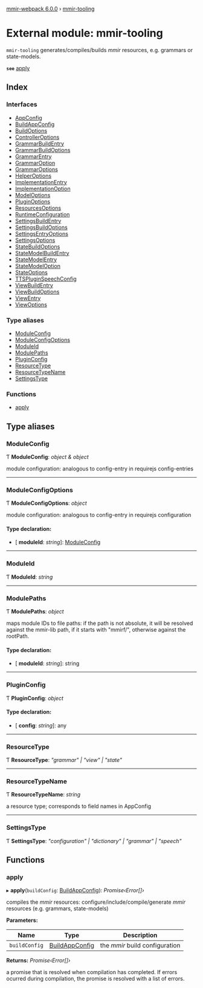 [mmir-webpack 6.0.0](../README.md) › [mmir-tooling](mmir_tooling.md)

# External module: mmir-tooling

`mmir-tooling` generates/compiles/builds _mmir_ resources, e.g.
grammars or state-models.

**`see`** [apply](mmir_tooling.md#apply)

## Index

### Interfaces

* [AppConfig](../interfaces/mmir_tooling.appconfig.md)
* [BuildAppConfig](../interfaces/mmir_tooling.buildappconfig.md)
* [BuildOptions](../interfaces/mmir_tooling.buildoptions.md)
* [ControllerOptions](../interfaces/mmir_tooling.controlleroptions.md)
* [GrammarBuildEntry](../interfaces/mmir_tooling.grammarbuildentry.md)
* [GrammarBuildOptions](../interfaces/mmir_tooling.grammarbuildoptions.md)
* [GrammarEntry](../interfaces/mmir_tooling.grammarentry.md)
* [GrammarOption](../interfaces/mmir_tooling.grammaroption.md)
* [GrammarOptions](../interfaces/mmir_tooling.grammaroptions.md)
* [HelperOptions](../interfaces/mmir_tooling.helperoptions.md)
* [ImplementationEntry](../interfaces/mmir_tooling.implementationentry.md)
* [ImplementationOption](../interfaces/mmir_tooling.implementationoption.md)
* [ModelOptions](../interfaces/mmir_tooling.modeloptions.md)
* [PluginOptions](../interfaces/mmir_tooling.pluginoptions.md)
* [ResourcesOptions](../interfaces/mmir_tooling.resourcesoptions.md)
* [RuntimeConfiguration](../interfaces/mmir_tooling.runtimeconfiguration.md)
* [SettingsBuildEntry](../interfaces/mmir_tooling.settingsbuildentry.md)
* [SettingsBuildOptions](../interfaces/mmir_tooling.settingsbuildoptions.md)
* [SettingsEntryOptions](../interfaces/mmir_tooling.settingsentryoptions.md)
* [SettingsOptions](../interfaces/mmir_tooling.settingsoptions.md)
* [StateBuildOptions](../interfaces/mmir_tooling.statebuildoptions.md)
* [StateModelBuildEntry](../interfaces/mmir_tooling.statemodelbuildentry.md)
* [StateModelEntry](../interfaces/mmir_tooling.statemodelentry.md)
* [StateModelOption](../interfaces/mmir_tooling.statemodeloption.md)
* [StateOptions](../interfaces/mmir_tooling.stateoptions.md)
* [TTSPluginSpeechConfig](../interfaces/mmir_tooling.ttspluginspeechconfig.md)
* [ViewBuildEntry](../interfaces/mmir_tooling.viewbuildentry.md)
* [ViewBuildOptions](../interfaces/mmir_tooling.viewbuildoptions.md)
* [ViewEntry](../interfaces/mmir_tooling.viewentry.md)
* [ViewOptions](../interfaces/mmir_tooling.viewoptions.md)

### Type aliases

* [ModuleConfig](mmir_tooling.md#moduleconfig)
* [ModuleConfigOptions](mmir_tooling.md#moduleconfigoptions)
* [ModuleId](mmir_tooling.md#moduleid)
* [ModulePaths](mmir_tooling.md#modulepaths)
* [PluginConfig](mmir_tooling.md#pluginconfig)
* [ResourceType](mmir_tooling.md#resourcetype)
* [ResourceTypeName](mmir_tooling.md#resourcetypename)
* [SettingsType](mmir_tooling.md#settingstype)

### Functions

* [apply](mmir_tooling.md#apply)

## Type aliases

###  ModuleConfig

Ƭ **ModuleConfig**: *object & object*

module configuration: analogous to config-entry in requirejs config-entries

___

###  ModuleConfigOptions

Ƭ **ModuleConfigOptions**: *object*

module configuration: analogous to config-entry in requirejs configuration

#### Type declaration:

* \[ **moduleId**: *string*\]: [ModuleConfig](mmir_tooling.md#moduleconfig)

___

###  ModuleId

Ƭ **ModuleId**: *string*

___

###  ModulePaths

Ƭ **ModulePaths**: *object*

maps module IDs to file paths:
if the path is not absolute, it will be resolved against the mmir-lib path, if it starts with "mmirf/",
otherwise against the rootPath.

#### Type declaration:

* \[ **moduleId**: *string*\]: string

___

###  PluginConfig

Ƭ **PluginConfig**: *object*

#### Type declaration:

* \[ **config**: *string*\]: any

___

###  ResourceType

Ƭ **ResourceType**: *"grammar" | "view" | "state"*

___

###  ResourceTypeName

Ƭ **ResourceTypeName**: *string*

a resource type; corresponds to field names in AppConfig

___

###  SettingsType

Ƭ **SettingsType**: *"configuration" | "dictionary" | "grammar" | "speech"*

## Functions

###  apply

▸ **apply**(`buildConfig`: [BuildAppConfig](../interfaces/mmir_tooling.buildappconfig.md)): *Promise‹Error[]›*

compiles the _mmir_ resources:
configure/include/compile/generate _mmir_ resources (e.g. grammars, state-models)

**Parameters:**

Name | Type | Description |
------ | ------ | ------ |
`buildConfig` | [BuildAppConfig](../interfaces/mmir_tooling.buildappconfig.md) | the _mmir_ build configuration  |

**Returns:** *Promise‹Error[]›*

a promise that is resolved when compilation has completed.
         If errors ocurred during compilation, the promise is resolved
         with a list of errors.
